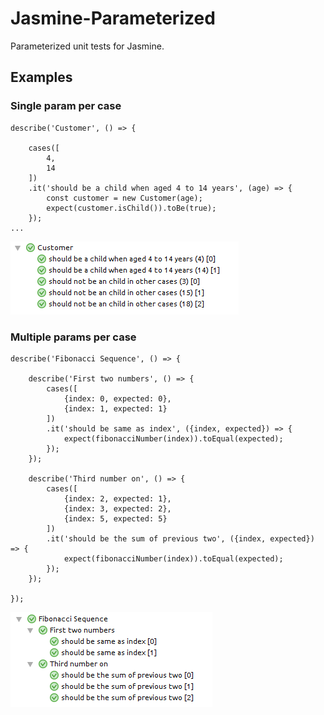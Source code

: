 Jasmine-Parameterized
=====================

Parameterized unit tests for Jasmine.

## Examples

### Single param per case
```
describe('Customer', () => {

    cases([
        4,
        14
    ])
    .it('should be a child when aged 4 to 14 years', (age) => {
        const customer = new Customer(age);
        expect(customer.isChild()).toBe(true);
    });
...
```
![Single param per case](img/example1.png)

### Multiple params per case
```
describe('Fibonacci Sequence', () => {

    describe('First two numbers', () => {
        cases([
            {index: 0, expected: 0},
            {index: 1, expected: 1}
        ])
        .it('should be same as index', ({index, expected}) => {
            expect(fibonacciNumber(index)).toEqual(expected);
        });
    });

    describe('Third number on', () => {
        cases([
            {index: 2, expected: 1},
            {index: 3, expected: 2},
            {index: 5, expected: 5}
        ])
        .it('should be the sum of previous two', ({index, expected}) => {
            expect(fibonacciNumber(index)).toEqual(expected);
        });
    });

});
```

![Multiple params per case](img/example2.png)
